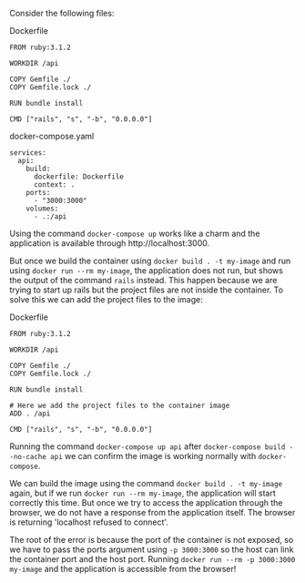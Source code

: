 Consider the following files:

Dockerfile
```
FROM ruby:3.1.2

WORKDIR /api

COPY Gemfile ./
COPY Gemfile.lock ./

RUN bundle install

CMD ["rails", "s", "-b", "0.0.0.0"]
```
docker-compose.yaml
```
services:
  api:
    build:
      dockerfile: Dockerfile
      context: .
    ports:
      - "3000:3000"
    volumes:
      - .:/api
```
Using the command `docker-compose up` works like a charm and the application is available through http://localhost:3000.

But once we build the container using `docker build . -t my-image` and run using `docker run --rm my-image`, the application does
not run, but shows the output of the command `rails` instead. This happen because we are trying to start up rails but the project
files are not inside the container. To solve this we can add the project files to the image:

Dockerfile
```
FROM ruby:3.1.2

WORKDIR /api

COPY Gemfile ./
COPY Gemfile.lock ./

RUN bundle install

# Here we add the project files to the container image
ADD . /api 

CMD ["rails", "s", "-b", "0.0.0.0"]
```

Running the command `docker-compose up api` after `docker-compose build --no-cache api` we can confirm the image is
working normally with `docker-compose`.

We can build the image using the command `docker build . -t my-image` again, but if we run `docker run --rm my-image`,
the application will start correctly this time. But once we try to access the application through the browser, we do not have a response from
the application itself. The browser is returning 'localhost refused to connect'.

The root of the error is because the port of the container is not exposed, so we have to pass the ports argument using `-p 3000:3000`
so the host can link the container port and the host port. Running `docker run --rm -p 3000:3000 my-image` and the application is
accessible from the browser!
